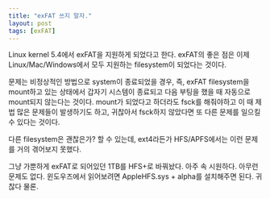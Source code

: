 ```yaml
---
title: "exFAT 쓰지 말자."
layout: post
tags: [exFAT]
---
```


Linux kernel 5.4에서 exFAT을 지원하게 되었다고 한다. exFAT의 좋은 점은 이제 Linux/Mac/Windows에서 모두 지원하는 filesystem이 되었다는 것이다.

문제는 비정상적인 방법으로 system이 종료되었을 경우, 즉, exFAT filesystem을 mount하고 있는 상태에서 갑자기 시스템이 종료되고 다음 부팅을 했을 때 자동으로 mount되지 않는다는 것이다. mount가 되었다고 하더라도 fsck를 해줘야하고 이 때 제법 많은 문제들이 발생하기도 하고, 귀찮아서 fsck하지 않았다면 또 다른 문제를 일으킬 수 있다는 것이다.

다른 filesystem은 괜찮은가? 할 수 있는데, ext4라든가 HFS/APFS에서는 이런 문제를 거의 겪어보지 못했다.

그냥 가뿐하게 exFAT로 되어있던 1TB를 HFS+로 바꿔놨다. 아주 속 시원하다. 아무런 문제도 없다. 윈도우즈에서 읽어보려면 AppleHFS.sys + alpha를 설치해주면 된다. 귀찮다 물론.
